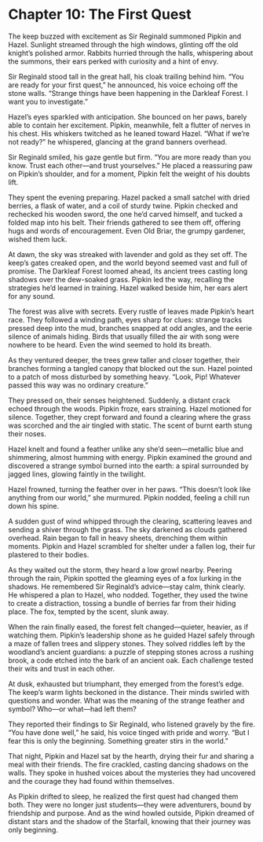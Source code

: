 # Chapter 10: The First Quest

The keep buzzed with excitement as Sir Reginald summoned Pipkin and Hazel. Sunlight streamed through the high windows, glinting off the old knight’s polished armor. Rabbits hurried through the halls, whispering about the summons, their ears perked with curiosity and a hint of envy.

Sir Reginald stood tall in the great hall, his cloak trailing behind him. “You are ready for your first quest,” he announced, his voice echoing off the stone walls. “Strange things have been happening in the Darkleaf Forest. I want you to investigate.”

Hazel’s eyes sparkled with anticipation. She bounced on her paws, barely able to contain her excitement. Pipkin, meanwhile, felt a flutter of nerves in his chest. His whiskers twitched as he leaned toward Hazel. “What if we’re not ready?” he whispered, glancing at the grand banners overhead.

Sir Reginald smiled, his gaze gentle but firm. “You are more ready than you know. Trust each other—and trust yourselves.” He placed a reassuring paw on Pipkin’s shoulder, and for a moment, Pipkin felt the weight of his doubts lift.

They spent the evening preparing. Hazel packed a small satchel with dried berries, a flask of water, and a coil of sturdy twine. Pipkin checked and rechecked his wooden sword, the one he’d carved himself, and tucked a folded map into his belt. Their friends gathered to see them off, offering hugs and words of encouragement. Even Old Briar, the grumpy gardener, wished them luck.

At dawn, the sky was streaked with lavender and gold as they set off. The keep’s gates creaked open, and the world beyond seemed vast and full of promise. The Darkleaf Forest loomed ahead, its ancient trees casting long shadows over the dew-soaked grass. Pipkin led the way, recalling the strategies he’d learned in training. Hazel walked beside him, her ears alert for any sound.

The forest was alive with secrets. Every rustle of leaves made Pipkin’s heart race. They followed a winding path, eyes sharp for clues: strange tracks pressed deep into the mud, branches snapped at odd angles, and the eerie silence of animals hiding. Birds that usually filled the air with song were nowhere to be heard. Even the wind seemed to hold its breath.

As they ventured deeper, the trees grew taller and closer together, their branches forming a tangled canopy that blocked out the sun. Hazel pointed to a patch of moss disturbed by something heavy. “Look, Pip! Whatever passed this way was no ordinary creature.”

They pressed on, their senses heightened. Suddenly, a distant crack echoed through the woods. Pipkin froze, ears straining. Hazel motioned for silence. Together, they crept forward and found a clearing where the grass was scorched and the air tingled with static. The scent of burnt earth stung their noses.

Hazel knelt and found a feather unlike any she’d seen—metallic blue and shimmering, almost humming with energy. Pipkin examined the ground and discovered a strange symbol burned into the earth: a spiral surrounded by jagged lines, glowing faintly in the twilight.

Hazel frowned, turning the feather over in her paws. “This doesn’t look like anything from our world,” she murmured. Pipkin nodded, feeling a chill run down his spine.

A sudden gust of wind whipped through the clearing, scattering leaves and sending a shiver through the grass. The sky darkened as clouds gathered overhead. Rain began to fall in heavy sheets, drenching them within moments. Pipkin and Hazel scrambled for shelter under a fallen log, their fur plastered to their bodies.

As they waited out the storm, they heard a low growl nearby. Peering through the rain, Pipkin spotted the gleaming eyes of a fox lurking in the shadows. He remembered Sir Reginald’s advice—stay calm, think clearly. He whispered a plan to Hazel, who nodded. Together, they used the twine to create a distraction, tossing a bundle of berries far from their hiding place. The fox, tempted by the scent, slunk away.

When the rain finally eased, the forest felt changed—quieter, heavier, as if watching them. Pipkin’s leadership shone as he guided Hazel safely through a maze of fallen trees and slippery stones. They solved riddles left by the woodland’s ancient guardians: a puzzle of stepping stones across a rushing brook, a code etched into the bark of an ancient oak. Each challenge tested their wits and trust in each other.

At dusk, exhausted but triumphant, they emerged from the forest’s edge. The keep’s warm lights beckoned in the distance. Their minds swirled with questions and wonder. What was the meaning of the strange feather and symbol? Who—or what—had left them?

They reported their findings to Sir Reginald, who listened gravely by the fire. “You have done well,” he said, his voice tinged with pride and worry. “But I fear this is only the beginning. Something greater stirs in the world.”

That night, Pipkin and Hazel sat by the hearth, drying their fur and sharing a meal with their friends. The fire crackled, casting dancing shadows on the walls. They spoke in hushed voices about the mysteries they had uncovered and the courage they had found within themselves.

As Pipkin drifted to sleep, he realized the first quest had changed them both. They were no longer just students—they were adventurers, bound by friendship and purpose. And as the wind howled outside, Pipkin dreamed of distant stars and the shadow of the Starfall, knowing that their journey was only beginning.
